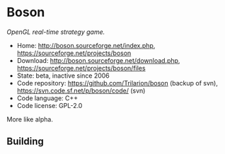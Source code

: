# Boson

_OpenGL real-time strategy game._

- Home: http://boson.sourceforge.net/index.php, https://sourceforge.net/projects/boson
- Download: http://boson.sourceforge.net/download.php, https://sourceforge.net/projects/boson/files
- State: beta, inactive since 2006
- Code repository: https://github.com/Trilarion/boson (backup of svn), https://svn.code.sf.net/p/boson/code/ (svn)
- Code language: C++
- Code license: GPL-2.0

More like alpha.

## Building

